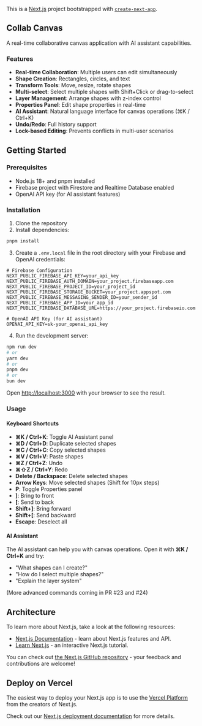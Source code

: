 This is a [Next.js](https://nextjs.org) project bootstrapped with [`create-next-app`](https://nextjs.org/docs/app/api-reference/cli/create-next-app).

## Collab Canvas

A real-time collaborative canvas application with AI assistant capabilities.

### Features

- **Real-time Collaboration**: Multiple users can edit simultaneously
- **Shape Creation**: Rectangles, circles, and text
- **Transform Tools**: Move, resize, rotate shapes
- **Multi-select**: Select multiple shapes with Shift+Click or drag-to-select
- **Layer Management**: Arrange shapes with z-index control
- **Properties Panel**: Edit shape properties in real-time
- **AI Assistant**: Natural language interface for canvas operations (⌘K / Ctrl+K)
- **Undo/Redo**: Full history support
- **Lock-based Editing**: Prevents conflicts in multi-user scenarios

## Getting Started

### Prerequisites

- Node.js 18+ and pnpm installed
- Firebase project with Firestore and Realtime Database enabled
- OpenAI API key (for AI assistant features)

### Installation

1. Clone the repository
2. Install dependencies:

```bash
pnpm install
```

3. Create a `.env.local` file in the root directory with your Firebase and OpenAI credentials:

```env
# Firebase Configuration
NEXT_PUBLIC_FIREBASE_API_KEY=your_api_key
NEXT_PUBLIC_FIREBASE_AUTH_DOMAIN=your_project.firebaseapp.com
NEXT_PUBLIC_FIREBASE_PROJECT_ID=your_project_id
NEXT_PUBLIC_FIREBASE_STORAGE_BUCKET=your_project.appspot.com
NEXT_PUBLIC_FIREBASE_MESSAGING_SENDER_ID=your_sender_id
NEXT_PUBLIC_FIREBASE_APP_ID=your_app_id
NEXT_PUBLIC_FIREBASE_DATABASE_URL=https://your_project.firebaseio.com

# OpenAI API Key (for AI assistant)
OPENAI_API_KEY=sk-your_openai_api_key
```

4. Run the development server:

```bash
npm run dev
# or
yarn dev
# or
pnpm dev
# or
bun dev
```

Open [http://localhost:3000](http://localhost:3000) with your browser to see the result.

### Usage

#### Keyboard Shortcuts

- **⌘K / Ctrl+K**: Toggle AI Assistant panel
- **⌘D / Ctrl+D**: Duplicate selected shapes
- **⌘C / Ctrl+C**: Copy selected shapes
- **⌘V / Ctrl+V**: Paste shapes
- **⌘Z / Ctrl+Z**: Undo
- **⌘⇧Z / Ctrl+Y**: Redo
- **Delete / Backspace**: Delete selected shapes
- **Arrow Keys**: Move selected shapes (Shift for 10px steps)
- **P**: Toggle Properties panel
- **]**: Bring to front
- **[**: Send to back
- **Shift+]**: Bring forward
- **Shift+[**: Send backward
- **Escape**: Deselect all

#### AI Assistant

The AI assistant can help you with canvas operations. Open it with **⌘K / Ctrl+K** and try:

- "What shapes can I create?"
- "How do I select multiple shapes?"
- "Explain the layer system"

(More advanced commands coming in PR #23 and #24)

## Architecture

To learn more about Next.js, take a look at the following resources:

- [Next.js Documentation](https://nextjs.org/docs) - learn about Next.js features and API.
- [Learn Next.js](https://nextjs.org/learn) - an interactive Next.js tutorial.

You can check out [the Next.js GitHub repository](https://github.com/vercel/next.js) - your feedback and contributions are welcome!

## Deploy on Vercel

The easiest way to deploy your Next.js app is to use the [Vercel Platform](https://vercel.com/new?utm_medium=default-template&filter=next.js&utm_source=create-next-app&utm_campaign=create-next-app-readme) from the creators of Next.js.

Check out our [Next.js deployment documentation](https://nextjs.org/docs/app/building-your-application/deploying) for more details.
